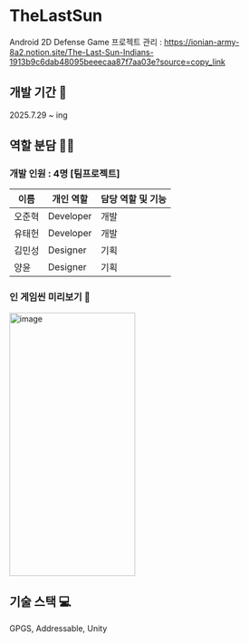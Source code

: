 # TheLastSun
Android 2D Defense Game
프로젝트 관리 : https://ionian-army-8a2.notion.site/The-Last-Sun-Indians-1913b9c6dab48095beeecaa87f7aa03e?source=copy_link

## 개발 기간 📅
2025.7.29 ~ ing

## 역할 분담 🧑‍💻
### 개발 인원 : 4명 [팀프로젝트]
| 이름 | 개인 역할 | 담당 역할 및 기능 |
| ------ | ---------- | ------ |
| 오준혁 | Developer | 개발 |
| 유태헌 | Developer | 개발 |
| 김민성 | Designer | 기획 |
| 양윤 | Designer | 기획 |


### 인 게임씬 미리보기 🔎
<img width="222" height="465" alt="image" src="https://github.com/user-attachments/assets/36abf8f2-729a-423c-b697-ba12b6bbdd9d" />



## 기술 스택 💻
GPGS, Addressable, Unity 
